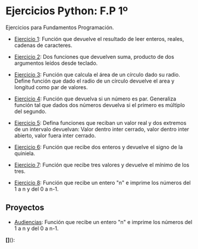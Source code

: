 # Ejercicios Python: F.P 1º
Ejercicios para Fundamentos Programación.


- [Ejercicio 1](ejercicio1.py): Función que devuelve el resultado de leer enteros, reales, cadenas de caracteres.

- [Ejercicio 2](ejercicio2.py): Dos funciones que devuelven suma, producto de dos argumentos leídos desde teclado.

- [Ejercicio 3](ejercicio3.py): Función que calcula el área de un círculo dado su radio. Define función que dado el radio de un círculo devuelve el area y longitud como par de valores.

- [Ejercicio 4](ejercicio4.py): Función que devuelva si un número es par. Generaliza función tal que dados dos números devuelva si el primero es múltiplo del segundo.

- [Ejercicio 5](ejercicio5.py): Defina funciones que reciban un valor real y dos extremos de un intervalo devuelvan: Valor dentro inter cerrado, valor dentro inter abierto, valor fuera inter cerrado.

- [Ejercicio 6](ejercicio6.py): Función que recibe dos enteros y devuelve el signo de la quiniela.

- [Ejercicio 7](ejercicio7.py): Función que recibe tres valores y devuelve el mínimo de los tres.

- [Ejercicio 8](ejercicio8.py): Función que recibe un entero "n" e imprime los números del 1 a n y del 0 a n-1.











## Proyectos
- [Audiencias](audiencias.py): Función que recibe un entero "n" e imprime los números del 1 a n y del 0 a n-1.

**[]**():
